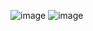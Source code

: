 ![image](https://user-images.githubusercontent.com/64565005/171323424-b8b66383-5f68-4063-ab32-93e2bd8dbef1.png)
![image](https://user-images.githubusercontent.com/64565005/171323454-79116a04-67dc-4a0c-9908-1b591bb505ed.png)
